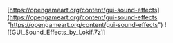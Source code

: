[https://opengameart.org/content/gui-sound-effects](https://opengameart.org/content/gui-sound-effects "https://opengameart.org/content/gui-sound-effects")
![[GUI_Sound_Effects_by_Lokif.7z]]